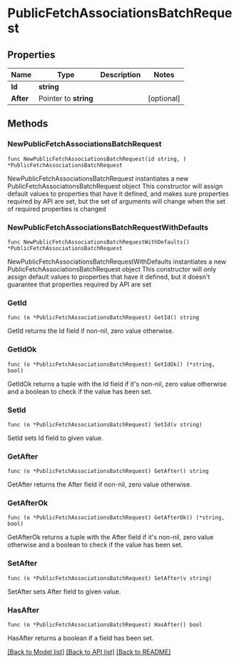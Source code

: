 # PublicFetchAssociationsBatchRequest

## Properties

Name | Type | Description | Notes
------------ | ------------- | ------------- | -------------
**Id** | **string** |  | 
**After** | Pointer to **string** |  | [optional] 

## Methods

### NewPublicFetchAssociationsBatchRequest

`func NewPublicFetchAssociationsBatchRequest(id string, ) *PublicFetchAssociationsBatchRequest`

NewPublicFetchAssociationsBatchRequest instantiates a new PublicFetchAssociationsBatchRequest object
This constructor will assign default values to properties that have it defined,
and makes sure properties required by API are set, but the set of arguments
will change when the set of required properties is changed

### NewPublicFetchAssociationsBatchRequestWithDefaults

`func NewPublicFetchAssociationsBatchRequestWithDefaults() *PublicFetchAssociationsBatchRequest`

NewPublicFetchAssociationsBatchRequestWithDefaults instantiates a new PublicFetchAssociationsBatchRequest object
This constructor will only assign default values to properties that have it defined,
but it doesn't guarantee that properties required by API are set

### GetId

`func (o *PublicFetchAssociationsBatchRequest) GetId() string`

GetId returns the Id field if non-nil, zero value otherwise.

### GetIdOk

`func (o *PublicFetchAssociationsBatchRequest) GetIdOk() (*string, bool)`

GetIdOk returns a tuple with the Id field if it's non-nil, zero value otherwise
and a boolean to check if the value has been set.

### SetId

`func (o *PublicFetchAssociationsBatchRequest) SetId(v string)`

SetId sets Id field to given value.


### GetAfter

`func (o *PublicFetchAssociationsBatchRequest) GetAfter() string`

GetAfter returns the After field if non-nil, zero value otherwise.

### GetAfterOk

`func (o *PublicFetchAssociationsBatchRequest) GetAfterOk() (*string, bool)`

GetAfterOk returns a tuple with the After field if it's non-nil, zero value otherwise
and a boolean to check if the value has been set.

### SetAfter

`func (o *PublicFetchAssociationsBatchRequest) SetAfter(v string)`

SetAfter sets After field to given value.

### HasAfter

`func (o *PublicFetchAssociationsBatchRequest) HasAfter() bool`

HasAfter returns a boolean if a field has been set.


[[Back to Model list]](../README.md#documentation-for-models) [[Back to API list]](../README.md#documentation-for-api-endpoints) [[Back to README]](../README.md)


